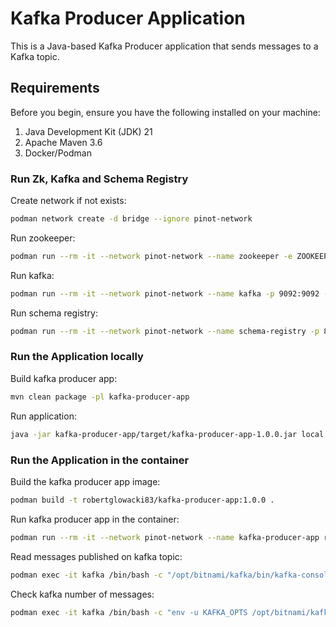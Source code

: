 # Kafka Producer Application

This is a Java-based Kafka Producer application that sends messages to a Kafka topic.



## Requirements

Before you begin, ensure you have the following installed on your machine:

1. Java Development Kit (JDK) 21
2. Apache Maven 3.6
3. Docker/Podman



### Run Zk, Kafka and Schema Registry 

Create network if not exists:
```bash
podman network create -d bridge --ignore pinot-network
```

Run zookeeper:
```bash
podman run --rm -it --network pinot-network --name zookeeper -e ZOOKEEPER_CLIENT_PORT=2181 zookeeper:3.9.2
```

Run kafka:
```bash
podman run --rm -it --network pinot-network --name kafka -p 9092:9092 -p 29092:29092 -e KAFKA_BROKER_ID=0 -e KAFKA_ZOOKEEPER_CONNECT=zookeeper:2181 -e KAFKA_ADVERTISED_LISTENERS=PLAINTEXT://kafka:9092,PLAINTEXT_HOST://localhost:29092 -e KAFKA_LISTENERS=PLAINTEXT://0.0.0.0:9092,PLAINTEXT_HOST://0.0.0.0:29092 -e KAFKA_LISTENER_SECURITY_PROTOCOL_MAP="PLAINTEXT:PLAINTEXT,PLAINTEXT_HOST:PLAINTEXT" -e KAFKA_OFFSETS_TOPIC_REPLICATION_FACTOR=1 bitnami/kafka:3.6
```

Run schema registry:
```bash
podman run --rm -it --network pinot-network --name schema-registry -p 8081:8081 -e SCHEMA_REGISTRY_KAFKASTORE_BOOTSTRAP_SERVERS=PLAINTEXT://kafka:9092 -e SCHEMA_REGISTRY_HOST_NAME=schema-registry -e SCHEMA_REGISTRY_LISTENERS=http://0.0.0.0:8081 confluentinc/cp-schema-registry:7.6.5
```



### Run the Application locally

Build kafka producer app:
```bash
mvn clean package -pl kafka-producer-app
```

Run application:
```bash
java -jar kafka-producer-app/target/kafka-producer-app-1.0.0.jar local
```



### Run the Application in the container

Build the kafka producer app image:
```bash
podman build -t robertglowacki83/kafka-producer-app:1.0.0 .
```

Run kafka producer app in the container:
```bash
podman run --rm -it --network pinot-network --name kafka-producer-app robertglowacki83/kafka-producer-app:1.0.0
```

Read messages published on kafka topic:
```bash
podman exec -it kafka /bin/bash -c "/opt/bitnami/kafka/bin/kafka-console-consumer.sh --bootstrap-server localhost:9092 --topic trade --from-beginning"
```

Check kafka number of messages:
```bash
podman exec -it kafka /bin/bash -c "env -u KAFKA_OPTS /opt/bitnami/kafka/bin/kafka-run-class.sh kafka.tools.GetOffsetShell --broker-list localhost:9092 --topic trade --time -1"
```